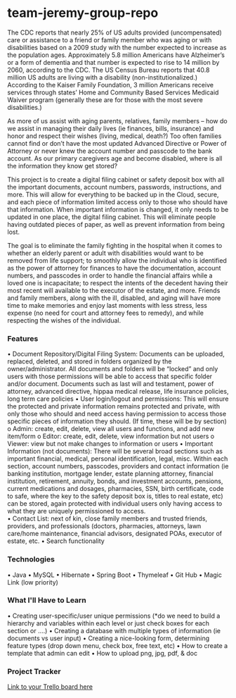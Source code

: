 # team-jeremy-group-repo
The CDC reports that nearly 25% of US adults provided (uncompensated) care or assistance to a friend or family member who was aging or with disabilities based on a 2009 study with the number expected to increase as the population ages.  Approximately 5.8 million Americans have Alzheimer’s or a form of dementia and that number is expected to rise to 14 million by 2060, according to the CDC. The US Census Bureau reports that 40.8 million US adults are living with a disability (non-institutionalized.)  According to the Kaiser Family Foundation, 3 million Americans receive services through states’ Home and Community Based Services Medicaid Waiver program (generally these are for those with the most severe disabilities.)

As more of us assist with aging parents, relatives, family members – how do we assist in managing their daily lives (ie finances, bills, insurance) and honor and respect their wishes (living, medical, death?)  Too often families cannot find or don’t have the most updated Advanced Directive or Power of Attorney or never knew the account number and passcode to the bank account.  As our primary caregivers age and become disabled, where is all the information they know get stored?

This project is to create a digital filing cabinet or safety deposit box with all the important documents, account numbers, passwords, instructions, and more.  This will allow for everything to be backed up in the Cloud, secure, and each piece of information limited access only to those who should have that information.  When important information is changed, it only needs to be updated in one place, the digital filing cabinet.  This will eliminate people having outdated pieces of paper, as well as prevent information from being lost.

The goal is to eliminate the family fighting in the hospital when it comes to whether an elderly parent or adult with disabilities would want to be removed from life support; to smoothly allow the individual who is identified as the power of attorney for finances to have the documentation, account numbers, and passcodes in order to handle the financial affairs while a loved one is incapacitate; to respect the intents of the decedent having their most recent will available to the executor of the estate, and more.  Friends and family members, along with the ill, disabled, and aging will have more time to make memories and enjoy last moments with less stress, less expense (no need for court and attorney fees to remedy), and while respecting the wishes of the individual.
### Features
•	Document Repository/Digital Filing System: Documents can be uploaded, replaced, deleted, and stored in folders organized by the owner/administrator.  All documents and folders will be “locked” and only users with those permissions will be able to access that specific folder and/or document.  Documents such as last will and testament, power of attorney, advanced directive, hippaa medical release, life insurance policies, long term care policies
•	User login/logout and permissions: This will ensure the protected and private information remains protected and private, with only those who should and need access having permission to access those specific pieces of information they should.  (If time, these will be by section)
o	Admin: create, edit, delete, view all users and functions, and add new item/form
o	Editor: create, edit, delete, view information but not users
o	Viewer: view but not make changes to information or users
•	Important Information (not documents): There will be several broad sections such as important  financial, medical, personal identification, legal, misc.  Within each section, account numbers, passcodes, providers and contact information (ie banking institution, mortgage lender, estate planning attorney, financial institution, retirement, annuity, bonds, and investment accounts, pensions, current medications and dosages, pharmacies, SSN, birth certificate, code to safe, where the key to the safety deposit box is, titles to real estate, etc) can be stored, again protected with individual users only having access to what they are uniquely permissioned to access.  
•	Contact List: next of kin, close family members and trusted friends, providers, and professionals (doctors, pharmacies, attorneys, lawn care/home maintenance, financial advisors, designated POAs, executor of estate, etc.
•	Search functionality

### Technologies
•	Java
•	MySQL
•	Hibernate
•	Spring Boot
•	Thymeleaf
•	Git Hub
•	Magic Link (low priority)

### What I'll Have to Learn
•	Creating user-specific/user unique permissions (*do we need to build a hierarchy and variables within each level or just check boxes for each section or ….)
•	Creating a database with multiple types of information (ie documents vs user input)
•	Creating a nice-looking form, determining feature types (drop down menu, check box, free text, etc)
•	How to create a template that admin can edit
•	How to upload png, jpg, pdf, & doc 

### Project Tracker
[Link to your Trello board here](https://trello.com/b/obXPicXp/liftoff-winter-2023)
